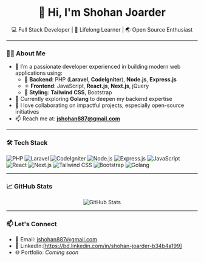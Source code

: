 <h1 align="center">👋 Hi, I'm Shohan Joarder</h1>

<p align="center">
  💻 Full Stack Developer | 🧠 Lifelong Learner | 🌏 Open Source Enthusiast  
</p>

---

### 👨‍💻 About Me

- 🔭 I’m a passionate developer experienced in building modern web applications using:
  - 🧱 **Backend**: PHP (**Laravel**, **CodeIgniter**), **Node.js**, **Express.js**
  - ⚛️ **Frontend**: JavaScript, **React.js**, **Next.js**, jQuery
  - 💅 **Styling**: **Tailwind CSS**, Bootstrap
- 🌱 Currently exploring **Golang** to deepen my backend expertise
- 🤝 I love collaborating on impactful projects, especially open-source initiatives
- 📫 Reach me at: **[jshohan887@gmail.com](mailto:jshohan887@gmail.com)**

---

### 🛠️ Tech Stack

![PHP](https://img.shields.io/badge/PHP-777BB4?style=flat&logo=php&logoColor=white)
![Laravel](https://img.shields.io/badge/Laravel-E74430?style=flat&logo=laravel&logoColor=white)
![CodeIgniter](https://img.shields.io/badge/CodeIgniter-E44D26?style=flat&logo=codeigniter&logoColor=white)
![Node.js](https://img.shields.io/badge/Node.js-339933?style=flat&logo=node.js&logoColor=white)
![Express.js](https://img.shields.io/badge/Express.js-000000?style=flat&logo=express&logoColor=white)
![JavaScript](https://img.shields.io/badge/JavaScript-F7DF1E?style=flat&logo=javascript&logoColor=black)
![React](https://img.shields.io/badge/React-20232A?style=flat&logo=react&logoColor=61DAFB)
![Next.js](https://img.shields.io/badge/Next.js-000000?style=flat&logo=nextdotjs&logoColor=white)
![Tailwind CSS](https://img.shields.io/badge/TailwindCSS-06B6D4?style=flat&logo=tailwindcss&logoColor=white)
![Bootstrap](https://img.shields.io/badge/Bootstrap-563D7C?style=flat&logo=bootstrap&logoColor=white)
![Golang](https://img.shields.io/badge/Go-00ADD8?style=flat&logo=go&logoColor=white)

---

### 📈 GitHub Stats

<p align="center">
  <img src="https://github-readme-stats.vercel.app/api?username=shohan-joarder&show_icons=true&theme=radical" alt="GitHub Stats" />
</p>

---

### 📫 Let's Connect

- 📧 Email: [jshohan887@gmail.com](mailto:jshohan887@gmail.com)
- 💼 LinkedIn:[https://bd.linkedin.com/in/shohan-joarder-b34b4a199]
- 🌐 Portfolio: _Coming soon_

<!---
shohan-joarder/shohan-joarder is a ✨ special ✨ repository because its `README.md` (this file) appears on your GitHub profile.
You can click the Preview link to take a look at your changes.
--->
